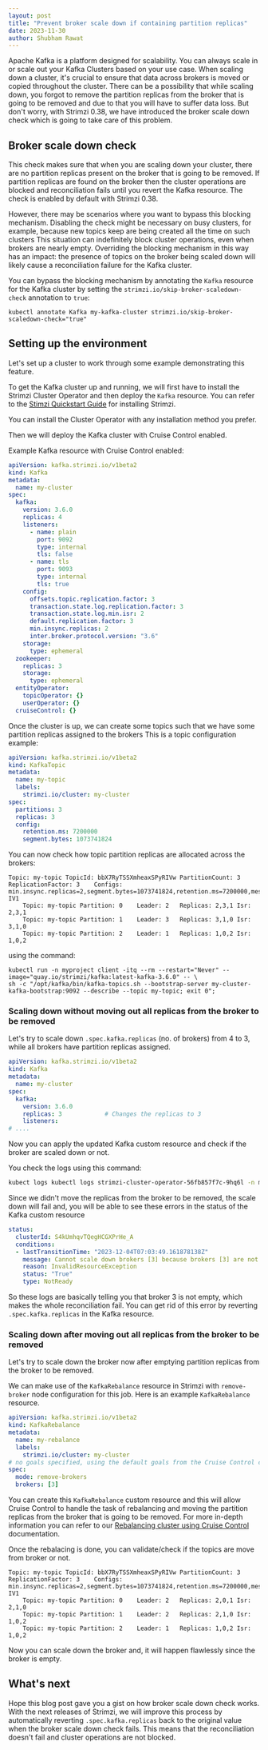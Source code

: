```yaml
---
layout: post
title: "Prevent broker scale down if containing partition replicas"
date: 2023-11-30
author: Shubham Rawat
---
```


Apache Kafka is a platform designed for scalability.
You can always scale in or scale out your Kafka Clusters based on your use case.
When scaling down a cluster, it's crucial to ensure that data across brokers is moved or copied throughout the cluster.
There can be a possibility that while scaling down, you forgot to remove the partition replicas from the broker that is going to be removed and due to that you will have to suffer data loss.
But don't worry, with Strimzi 0.38, we have introduced the broker scale down check which is going to take care of this problem.

## Broker scale down check

This check makes sure that when you are scaling down your cluster, there are no partition replicas present on the broker that is going to be removed.
If partition replicas are found on the broker then the cluster operations are blocked and reconciliation fails until you revert the Kafka resource.
The check is enabled by default with Strimzi 0.38.

However, there may be scenarios where you want to bypass this blocking mechanism.
Disabling the check might be necessary on busy clusters, for example, because new topics keep are being created all the time on such clusters
This situation can indefinitely block cluster operations, even when brokers are nearly empty.
Overriding the blocking mechanism in this way has an impact:
the presence of topics on the broker being scaled down will likely cause a reconciliation failure for the Kafka cluster.

You can bypass the blocking mechanism by annotating the `Kafka` resource for the Kafka cluster by setting the `strimzi.io/skip-broker-scaledown-check` annotation to `true`:
```shell
kubectl annotate Kafka my-kafka-cluster strimzi.io/skip-broker-scaledown-check="true"
```

## Setting up the environment

Let's set up a cluster to work through some example demonstrating this feature.

To get the Kafka cluster up and running, we will first have to install the Strimzi Cluster Operator and then deploy the `Kafka` resource.
You can refer to the [Stimzi Quickstart Guide](https://strimzi.io/docs/operators/latest/quickstart.html) for installing Strimzi.

You can install the Cluster Operator with any installation method you prefer.

Then we will deploy the Kafka cluster with Cruise Control enabled.

Example Kafka resource with Cruise Control enabled:
```yaml
apiVersion: kafka.strimzi.io/v1beta2
kind: Kafka
metadata:
  name: my-cluster
spec:
  kafka:
    version: 3.6.0
    replicas: 4
    listeners:
      - name: plain
        port: 9092
        type: internal
        tls: false
      - name: tls
        port: 9093
        type: internal
        tls: true
    config:
      offsets.topic.replication.factor: 3
      transaction.state.log.replication.factor: 3
      transaction.state.log.min.isr: 2
      default.replication.factor: 3
      min.insync.replicas: 2
      inter.broker.protocol.version: "3.6"
    storage:
      type: ephemeral
  zookeeper:
    replicas: 3
    storage:
      type: ephemeral
  entityOperator:
    topicOperator: {}
    userOperator: {}
  cruiseControl: {}
```

Once the cluster is up, we can create some topics such that we have some partition replicas assigned to the brokers
This is a topic configuration example:
```yaml
apiVersion: kafka.strimzi.io/v1beta2
kind: KafkaTopic
metadata:
  name: my-topic
  labels:
    strimzi.io/cluster: my-cluster
spec:
  partitions: 3
  replicas: 3
  config:
    retention.ms: 7200000
    segment.bytes: 1073741824
```

You can now check how topic partition replicas are allocated across the brokers:
```shell
Topic: my-topic	TopicId: bbX7RyTSSXmheaxSPyRIVw	PartitionCount: 3	ReplicationFactor: 3	Configs: min.insync.replicas=2,segment.bytes=1073741824,retention.ms=7200000,message.format.version=3.0-IV1
	Topic: my-topic	Partition: 0	Leader: 2	Replicas: 2,3,1	Isr: 2,3,1
	Topic: my-topic	Partition: 1	Leader: 3	Replicas: 3,1,0	Isr: 3,1,0
	Topic: my-topic	Partition: 2	Leader: 1	Replicas: 1,0,2	Isr: 1,0,2
```
using the command:
```shell
kubectl run -n myproject client -itq --rm --restart="Never" --image="quay.io/strimzi/kafka:latest-kafka-3.6.0" -- \
sh -c "/opt/kafka/bin/kafka-topics.sh --bootstrap-server my-cluster-kafka-bootstrap:9092 --describe --topic my-topic; exit 0";
```

### Scaling down without moving out all replicas from the broker to be removed

Let's try to scale down `.spec.kafka.replicas` (no. of brokers) from 4 to 3, while all brokers have partition replicas assigned.

```yaml
apiVersion: kafka.strimzi.io/v1beta2
kind: Kafka
metadata:
  name: my-cluster
spec:
  kafka:
    version: 3.6.0
    replicas: 3            # Changes the replicas to 3
    listeners:
# ....    
```

Now you can apply the updated Kafka custom resource and check if the broker are scaled down or not.

You check the logs using this command:
```sh
kubect logs kubectl logs strimzi-cluster-operator-56fb857f7c-9hq6l -n myproject 
```

Since we didn't move the replicas from the broker to be removed, the scale down will fail and, you will be able to see these errors in the status of the Kafka custom resource
```yaml
status:
  clusterId: S4kUmhqvTQegHCGXPrHe_A
  conditions:
  - lastTransitionTime: "2023-12-04T07:03:49.161878138Z"
    message: Cannot scale down brokers [3] because brokers [3] are not empty
    reason: InvalidResourceException
    status: "True"
    type: NotReady
```
So these logs are basically telling you that broker 3 is not empty, which makes the whole reconciliation fail. You can get rid of this error by reverting `.spec.kafka.replicas` in the Kafka resource.

### Scaling down after moving out all replicas from the broker to be removed

Let's try to scale down the broker now after emptying partition replicas from the broker to be removed.

We can make use of the `KafkaRebalance` resource in Strimzi with `remove-broker` node configuration for this job.
Here is an example `KafkaRebalance` resource.
```yaml
apiVersion: kafka.strimzi.io/v1beta2
kind: KafkaRebalance
metadata:
  name: my-rebalance
  labels:
    strimzi.io/cluster: my-cluster
# no goals specified, using the default goals from the Cruise Control configuration
spec:
  mode: remove-brokers
  brokers: [3]
```
You can create this `KafkaRebalance` custom resource and this will allow Cruise Control to handle the task of rebalancing and moving the partition replicas from the broker that is going to be removed.
For more in-depth information you can refer to our [Rebalancing cluster using Cruise Control](https://strimzi.io/docs/operators/latest/deploying#proc-generating-optimization-proposals-str) documentation.

Once the rebalacing is done, you can validate/check if the topics are move from broker or not.
```shell
Topic: my-topic	TopicId: bbX7RyTSSXmheaxSPyRIVw	PartitionCount: 3	ReplicationFactor: 3	Configs: min.insync.replicas=2,segment.bytes=1073741824,retention.ms=7200000,message.format.version=3.0-IV1
	Topic: my-topic	Partition: 0	Leader: 2	Replicas: 2,0,1	Isr: 2,1,0
	Topic: my-topic	Partition: 1	Leader: 2	Replicas: 2,1,0	Isr: 1,0,2
	Topic: my-topic	Partition: 2	Leader: 1	Replicas: 1,0,2	Isr: 1,0,2
```

Now you can scale down the broker and, it will happen flawlessly since the broker is empty.

## What's next

Hope this blog post gave you a gist on how broker scale down check works.
With the next releases of Strimzi, we will improve this process by automatically reverting `.spec.kafka.replicas` back to the original value when the broker scale down check fails. This means that the reconciliation doesn't fail and cluster operations are not blocked.